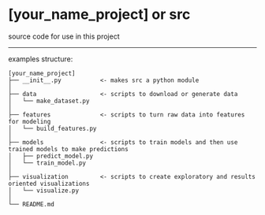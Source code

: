 # [your_name_project] or src

source code for use in this project

----
examples structure:

```
[your_name_project]
├── __init__.py           <- makes src a python module
│
├── data                  <- scripts to download or generate data
│   └── make_dataset.py
│
├── features              <- scripts to turn raw data into features for modeling
│   └── build_features.py
│
├── models                <- scripts to train models and then use trained models to make predictions
│   ├── predict_model.py
│   └── train_model.py
│
├── visualization         <- scripts to create exploratory and results oriented visualizations
│   └── visualize.py
│
└── README.md
```
